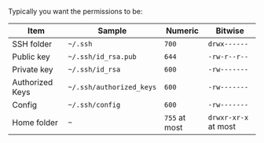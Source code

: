 
Typically you want the permissions to be:

|Item|Sample|Numeric|Bitwise|
|---|---|---|---|
|SSH folder|`~/.ssh`|`700`|`drwx------`|
|Public key|`~/.ssh/id_rsa.pub`|`644`|`-rw-r--r--`|
|Private key|`~/.ssh/id_rsa`|`600`|`-rw-------`|
|Authorized Keys|`~/.ssh/authorized_keys`|`600`|`-rw-------`|
|Config|`~/.ssh/config`|`600`|`-rw-------`|
|Home folder|`~`|`755` at most|`drwxr-xr-x` at most
